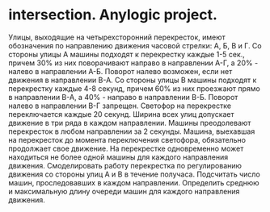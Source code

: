 # intersection. Anylogic project.
Улицы, выходящие на четырехсторонний перекресток, имеют обозначения по направлению движения часовой стрелки: А, Б, В и Г. Со стороны улицы А машины подходят к перекрестку каждые 1-5 сек., причем 30% из них поворачивают направо в направлении А-Г, а 20% - налево в направлении А-Б. Поворот налево возможен, если нет движения в направлении В-А. Со стороны улицы В машины подходят к перекрестку каждые 4-8 секунд, причем 60% из них проезжают прямо в направлении В-А, а 40% - направо в направлении В-Б. Поворот налево в направлении В-Г запрещен. Светофор на перекрестке переключается каждые 20 секунд. Ширина всех улиц допускает движение в три ряда в каждом направлении. Машины преодолевают перекресток в любом направлении за 2 секунды. Машина, выехавшая на перекресток до момента переключения светофора, обязательно продолжает свое движение. На перекрестке одновременно может находиться не более одной машины для каждого направления движения.
Смоделировать работу перекрестка по регулированию движения со стороны улиц А и В в течение получаса. Подсчитать число машин, проследовавших в каждом направлении. Определить среднюю и максимальную длину очереди машин для каждого направления движения.
